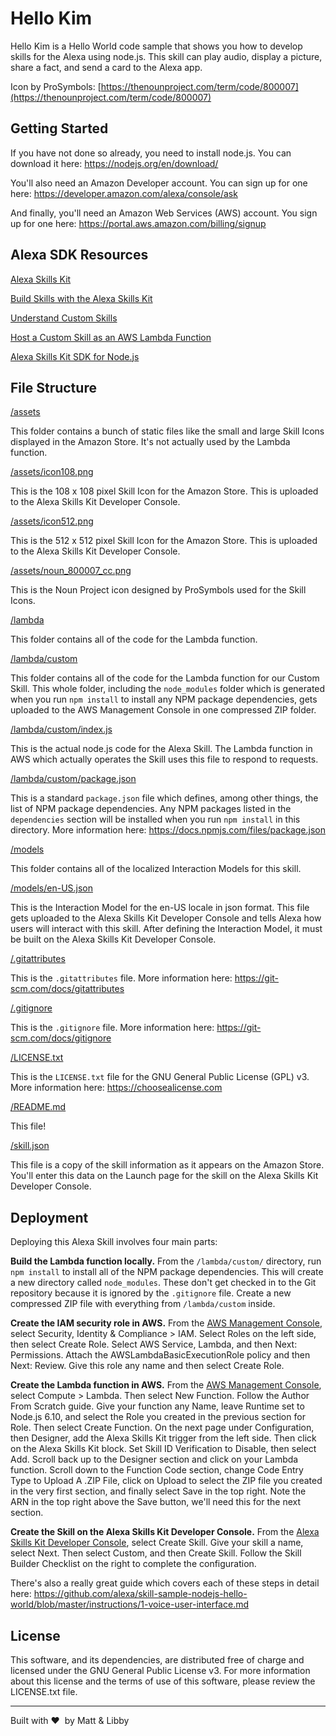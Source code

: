# Hello Kim

Hello Kim is a Hello World code sample that shows you how to develop skills for the Alexa using node.js. This skill can play audio, display a picture, share a fact, and send a card to the Alexa app.

Icon by ProSymbols: [https://thenounproject.com/term/code/800007](https://thenounproject.com/term/code/800007)


## Getting Started

If you have not done so already, you need to install node.js. You can download it here: https://nodejs.org/en/download/

You'll also need an Amazon Developer account. You can sign up for one here: https://developer.amazon.com/alexa/console/ask

And finally, you'll need an Amazon Web Services (AWS) account. You sign up for one here: https://portal.aws.amazon.com/billing/signup


## Alexa SDK Resources

[Alexa Skills Kit](https://developer.amazon.com/alexa-skills-kit)

[Build Skills with the Alexa Skills Kit](https://developer.amazon.com/docs/ask-overviews/build-skills-with-the-alexa-skills-kit.html)

[Understand Custom Skills](https://developer.amazon.com/docs/custom-skills/understanding-custom-skills.html)

[Host a Custom Skill as an AWS Lambda Function](https://developer.amazon.com/docs/custom-skills/host-a-custom-skill-as-an-aws-lambda-function.html)

[Alexa Skills Kit SDK for Node.js](https://github.com/alexa/alexa-skills-kit-sdk-for-nodejs)


## File Structure

[/assets](https://github.com/mbmccormick/alexa-hello-kim/tree/master/assets)

This folder contains a bunch of static files like the small and large Skill Icons displayed in the Amazon Store. It's not actually used by the Lambda function.

[/assets/icon108.png](https://github.com/mbmccormick/alexa-hello-kim/blob/master/assets/icon108.png)

This is the 108 x 108 pixel Skill Icon for the Amazon Store. This is uploaded to the Alexa Skills Kit Developer Console.

[/assets/icon512.png](https://github.com/mbmccormick/alexa-hello-kim/blob/master/assets/icon512.png)

This is the 512 x 512 pixel Skill Icon for the Amazon Store. This is uploaded to the Alexa Skills Kit Developer Console.

[/assets/noun_800007_cc.png](https://github.com/mbmccormick/alexa-hello-kim/blob/master/assets/noun_800007_cc.png)

This is the Noun Project icon designed by ProSymbols used for the Skill Icons.

[/lambda](https://github.com/mbmccormick/alexa-hello-kim/tree/master/lambda)

This folder contains all of the code for the Lambda function.

[/lambda/custom](https://github.com/mbmccormick/alexa-hello-kim/tree/master/lambda/custom)

This folder contains all of the code for the Lambda function for our Custom Skill. This whole folder, including the `node_modules` folder which is generated when you run `npm install` to install any NPM package dependencies, gets uploaded to the AWS Management Console in one compressed ZIP folder.

[/lambda/custom/index.js](https://github.com/mbmccormick/alexa-hello-kim/blob/master/lambda/custom/index.js)

This is the actual node.js code for the Alexa Skill. The Lambda function in AWS which actually operates the Skill uses this file to respond to requests.

[/lambda/custom/package.json](https://github.com/mbmccormick/alexa-hello-kim/blob/master/lambda/custom/package.json)

This is a standard `package.json` file which defines, among other things, the list of NPM package dependencies. Any NPM packages listed in the `dependencies` section will be installed when you run `npm install` in this directory. More information here: https://docs.npmjs.com/files/package.json

[/models](https://github.com/mbmccormick/alexa-hello-kim/tree/master/models)

This folder contains all of the localized Interaction Models for this skill.

[/models/en-US.json](https://github.com/mbmccormick/alexa-hello-kim/blob/master/models/en-US.json)

This is the Interaction Model for the en-US locale in json format. This file gets uploaded to the Alexa Skills Kit Developer Console and tells Alexa how users will interact with this skill. After defining the Interaction Model, it must be built on the Alexa Skills Kit Developer Console.

[/.gitattributes](https://github.com/mbmccormick/alexa-hello-kim/blob/master/.gitattributes)

This is the `.gitattributes` file. More information here: https://git-scm.com/docs/gitattributes

[/.gitignore](https://github.com/mbmccormick/alexa-hello-kim/blob/master/.gitignore)

This is the `.gitignore` file. More information here: https://git-scm.com/docs/gitignore

[/LICENSE.txt](https://github.com/mbmccormick/alexa-hello-kim/blob/master/LICENSE.txt)

This is the `LICENSE.txt` file for the GNU General Public License (GPL) v3. More information here: https://choosealicense.com

[/README.md](https://github.com/mbmccormick/alexa-hello-kim/blob/master/README.md)

This file!

[/skill.json](https://github.com/mbmccormick/alexa-hello-kim/blob/master/skill.json)

This file is a copy of the skill information as it appears on the Amazon Store. You'll enter this data on the Launch page for the skill on the Alexa Skills Kit Developer Console.


## Deployment

Deploying this Alexa Skill involves four main parts:

**Build the Lambda function locally.**
From the `/lambda/custom/` directory, run `npm install` to install all of the NPM package dependencies. This will create a new directory called `node_modules`. These don't get checked in to the Git repository because it is ignored by the `.gitignore` file. Create a new compressed ZIP file with everything from `/lambda/custom` inside.

**Create the IAM security role in AWS.**
From the [AWS Management Console](https://console.aws.amazon.com/console/home?region=us-east-1), select Security, Identity & Compliance > IAM. Select Roles on the left side, then select Create Role. Select AWS Service, Lambda, and then Next: Permissions. Attach the AWSLambdaBasicExecutionRole policy and then Next: Review. Give this role any name and then select Create Role.

**Create the Lambda function in AWS.**
From the [AWS Management Console](https://console.aws.amazon.com/console/home?region=us-east-1), select Compute > Lambda. Then select New Function. Follow the Author From Scratch guide. Give your function any Name, leave Runtime set to Node.js 6.10, and select the Role you created in the previous section for Role. Then select Create Function. On the next page under Configuration, then Designer, add the Alexa Skills Kit trigger from the left side. Then click on the Alexa Skills Kit block. Set Skill ID Verification to Disable, then select Add. Scroll back up to the Designer section and click on your Lambda function. Scroll down to the Function Code section, change Code Entry Type to Upload A .ZIP File, click on Upload to select the ZIP file you created in the very first section, and finally select Save in the top right. Note the ARN in the top right above the Save button, we'll need this for the next section.

**Create the Skill on the Alexa Skills Kit Developer Console.**
From the [Alexa Skills Kit Developer Console](https://developer.amazon.com/alexa/console/ask), select Create Skill. Give your skill a name, select Next. Then select Custom, and then Create Skill. Follow the Skill Builder Checklist on the right to complete the configuration.

There's also a really great guide which covers each of these steps in detail here: https://github.com/alexa/skill-sample-nodejs-hello-world/blob/master/instructions/1-voice-user-interface.md


## License

This software, and its dependencies, are distributed free of charge and licensed under the GNU General Public License v3. For more information about this license and the terms of use of this software, please review the LICENSE.txt file.


---

Built with ❤️ &nbsp;by Matt & Libby